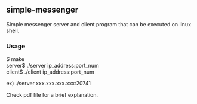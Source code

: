 ## simple-messenger
Simple messenger server and client program that can be executed on linux shell. 

### Usage

$ make<br/>
server$ ./server ip_address:port_num<br/>
client$ ./client ip_address:port_num<br/>

ex) ./server xxx.xxx.xxx.xxx:20741


Check pdf file for a brief explanation.
